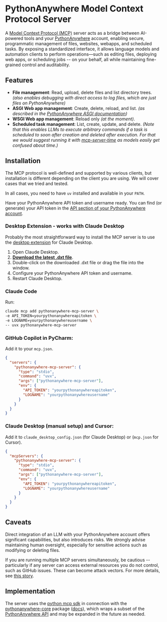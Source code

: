 # PythonAnywhere Model Context Protocol Server

A [Model Context Protocol (MCP)](https://modelcontextprotocol.io/introduction) 
server acts as a bridge between AI-powered tools and your 
[PythonAnywhere](https://www.pythonanywhere.com/) account, enabling secure, 
programmatic management of files, websites, webapps, and scheduled tasks. By 
exposing a standardized interface, it allows language models and automation 
clients to perform operations—such as editing files, deploying web apps, or 
scheduling jobs -- on your behalf, all while maintaining fine-grained control
and auditability.

## Features
- **File management**: Read, upload, delete files and list directory trees. 
  _(also enables debugging with direct access to log files, which are just
  files on PythonAnywhere)_
- **ASGI Web app management**: Create, delete, reload, and list.
  _(as described in the [PythonAnywhere ASGI 
  documentation](https://help.pythonanywhere.com/pages/ASGICommandLine))_
- **WSGI Web app management**: Reload only _(at the moment)_.
- **Scheduled task management**: List, create, update, and delete.
  _(Note that this enables LLMs to execute arbitrary commands if a task is 
  scheduled to soon after creation and deleted after execution. For that we 
  would suggest running it with [mcp-server-time](https://pypi.org/project/mcp-server-time/)
  as models easily get confused about time.)_

## Installation
The MCP protocol is well-defined and supported by various clients, but 
installation is different depending on the client you are using. We will 
cover cases that we tried and tested.

In all cases, you need to have `uv` installed and available in your `PATH`.

Have your PythonAnywhere API token and username ready. You can find (or 
generate) your API token in the [API section of your PythonAnywhere 
account](https://www.pythonanywhere.com/account/#api_token).

### Desktop Extension - works with Claude Desktop
Probably the most straightforward way to install the MCP server is to use 
the [desktop extension](https://github.com/anthropics/dxt/) for Claude Desktop.

1. Open Claude Desktop.
2. **[Download the latest .dxt file](https://github.com/pythonanywhere/pythonanywhere-mcp-server/releases/latest/download/pythonanywhere-mcp-server.dxt)**.
3. Double-click on the downloaded .dxt file or drag the file into the window.
4. Configure your PythonAnywhere API token and username.
5. Restart Claude Desktop.

### Claude Code
Run:
   ```bash
   claude mcp add pythonanywhere-mcp-server \
   -e API_TOKEN=yourpythonanywhereapitoken \
   -e LOGNAME=yourpythonanywhereusername \
   -- uvx pythonanywhere-mcp-server
   ```

### GitHub Copilot in PyCharm:
Add it to your `mcp.json`.

```json
{
  "servers": {
    "pythonanywhere-mcp-server": {
      "type": "stdio",
      "command": "uvx",
      "args": ["pythonanywhere-mcp-server"],
      "env": {
        "API_TOKEN": "yourpythonanywhereapitoken",
        "LOGNAME": "yourpythonanywhereusername"
      }
    }
  }
}
```

### Claude Desktop (manual setup) and Cursor:
Add it to `claude_desktop_config.json` (for Claude Desktop) or (`mcp.json` 
for Cursor).

```json
{
  "mcpServers": {
    "pythonanywhere-mcp-server": {
      "type": "stdio",
      "command": "uvx",
      "args": ["pythonanywhere-mcp-server"],
      "env": {
        "API_TOKEN": "yourpythonanywhereapitoken",
        "LOGNAME": "yourpythonanywhereusername"
      }
    }
  }
}
```

## Caveats

Direct integration of an LLM with your PythonAnywhere account offers 
significant capabilities, but also introduces risks. We strongly advise 
maintaining human oversight, especially for sensitive actions such as 
modifying or deleting files.

If you are running multiple MCP servers simultaneously, be 
cautious -- particularly if any server can access external resources you do not
control, such as GitHub issues. These can become attack vectors. For more 
details, see [this story](https://simonwillison.net/2025/Jul/6/supabase-mcp-lethal-trifecta/).

## Implementation

The server uses the [python mcp sdk](https://github.com/modelcontextprotocol/python-sdk) 
in connection with the [pythonanywhere-core](https://github.com/pythonanywhere/pythonanywhere-core) 
package ([docs](https://core.pythonanywhere.com/)), which wraps a subset of the [PythonAnywhere 
API](https://help.pythonanywhere.com/pages/API/) and may be expanded in 
the future as needed.
